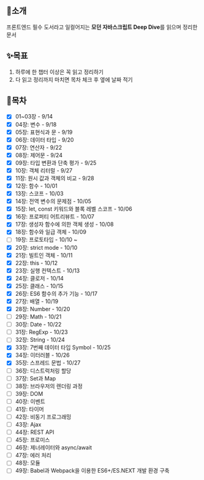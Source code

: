 ## 📖소개
프론트엔드 필수 도서라고 일컬어지는 **모던 자바스크립트 Deep Dive**를 읽으며 정리한 문서

## ✨목표
1. 하루에 한 챕터 이상은 꼭 읽고 정리하기
2. 다 읽고 정리까지 마치면 목차 체크 후 옆에 날짜 적기

## 🔖목차
- [x] 01~03장 - 9/14 
- [x] 04장: 변수 - 9/18 
- [x] 05장: 표현식과 문 - 9/19 
- [x] 06장: 데이터 타입 - 9/20 
- [x] 07장: 연산자 - 9/22 
- [x] 08장: 제어문 - 9/24 
- [x] 09장: 타입 변환과 단축 평가 - 9/25 
- [x] 10장: 객체 리터럴 - 9/27 
- [x] 11장: 원시 값과 객체의 비교 - 9/28
- [x] 12장: 함수 - 10/01
- [x] 13장: 스코프 - 10/03
- [x] 14장: 전역 변수의 문제점 - 10/05
- [x] 15장: let, const 키워드와 블록 레벨 스코프 - 10/06
- [x] 16장: 프로퍼티 어트리뷰트 - 10/07
- [x] 17장: 생성자 함수에 의한 객체 생성 - 10/08
- [x] 18장: 함수와 일급 객체 - 10/09
- [ ] 19장: 프로토타입 - 10/10 ~
- [x] 20장: strict mode - 10/10
- [x] 21장: 빌트인 객체 - 10/11
- [x] 22장: this - 10/12
- [x] 23장: 실행 컨텍스트 - 10/13
- [x] 24장: 클로저 - 10/14
- [x] 25장: 클래스 - 10/15 
- [x] 26장: ES6 함수의 추가 기능 - 10/17
- [x] 27장: 배열 - 10/19
- [x] 28장: Number - 10/20
- [ ] 29장: Math - 10/21
- [ ] 30장: Date - 10/22
- [ ] 31장: RegExp - 10/23
- [ ] 32장: String - 10/24
- [x] 33장: 7번째 데이터 타입 Symbol - 10/25
- [x] 34장: 이터러블 - 10/26
- [x] 35장: 스프레드 문법 - 10/27
- [ ] 36장: 디스트럭처링 할당
- [ ] 37장: Set과 Map
- [ ] 38장: 브라우저의 렌더링 과정
- [ ] 39장: DOM
- [ ] 40장: 이벤트
- [ ] 41장: 타이머
- [ ] 42장: 비동기 프로그래밍
- [ ] 43장: Ajax
- [ ] 44장: REST API
- [ ] 45장: 프로미스
- [ ] 46장: 제너레이터와 async/await
- [ ] 47장: 에러 처리
- [ ] 48장: 모듈
- [ ] 49장: Babel과 Webpack을 이용한 ES6+/ES.NEXT 개발 환경 구축
